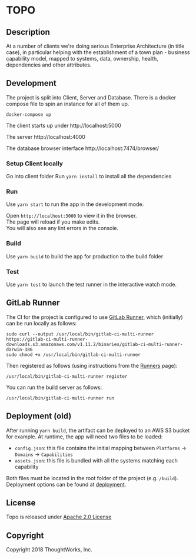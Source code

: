 #  TOPO

## Description
At a number of clients we're doing serious Enterprise Architecture (in title case), in particular helping with the establishment of a town plan - business capability model, mapped to systems, data, ownership, health, dependencies and other attributes.

## Development
The project is split into Client, Server and Database. There is a docker compose file to spin an instance for all of them up.
```
docker-compose up
``` 
The client starts up under http://localhost:5000

The server http://localhost:4000

The database browser interface http://localhost:7474/browser/

### Setup Client locally 
Go into client folder
Run `yarn install` to install all the dependencies

### Run
Use `yarn start` to run the app in the development mode.  

Open `http://localhost:3000` to view it in the browser.  
The page will reload if you make edits.  
You will also see any lint errors in the console.

### Build
Use `yarn build` to build the app for production to the build folder 

### Test
Use `yarn test` to launch the test runner in the interactive watch mode.

## GitLab Runner

The CI for the project is configured to use [GitLab Runner](https://docs.gitlab.com/runner/), which (initially) can be run locally as follows:

```
sudo curl --output /usr/local/bin/gitlab-ci-multi-runner https://gitlab-ci-multi-runner-downloads.s3.amazonaws.com/v1.11.2/binaries/gitlab-ci-multi-runner-darwin-386
sudo chmod +x /usr/local/bin/gitlab-ci-multi-runner
```

Then registered as follows (using instructions from the [Runners](https://git.thoughtworks.net/topo/treasure-map/runners) page):

```
/usr/local/bin/gitlab-ci-multi-runner register
```

You can run the build server as follows:

```
/usr/local/bin/gitlab-ci-multi-runner run
```

## Deployment (old)

After running `yarn build`, the artifact can be deployed to an AWS S3 bucket for example. At runtime, the app will need two files to be loaded:
- `config.json`: this file contains the initial mapping between `Platforms` -> `Domains` -> `Capabilities`
- `assets.json`: this file is bundled with all the systems matching each capability

Both files must be located in the root folder of the project (e.g. `/build`). Deployment options can be found at [deployment](https://github.com/facebook/create-react-app/blob/master/packages/react-scripts/template/README.md#deployment).

## License

Topo is released under [Apache 2.0 License](https://www.apache.org/licenses/LICENSE-2.0)

## Copyright

Copyright 2018 ThoughtWorks, Inc.
